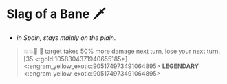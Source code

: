 # **Slag of a Bane** 🗡️ 
- *in Spain, stays mainly on the plain.*

> 💥💥🚫 🔀 target takes 50% more damage next turn, lose your next turn. [35 <:gold:1058304371940655185>]
<:engram_yellow_exotic:905174973491064895> __LEGENDARY__ <:engram_yellow_exotic:905174973491064895>

